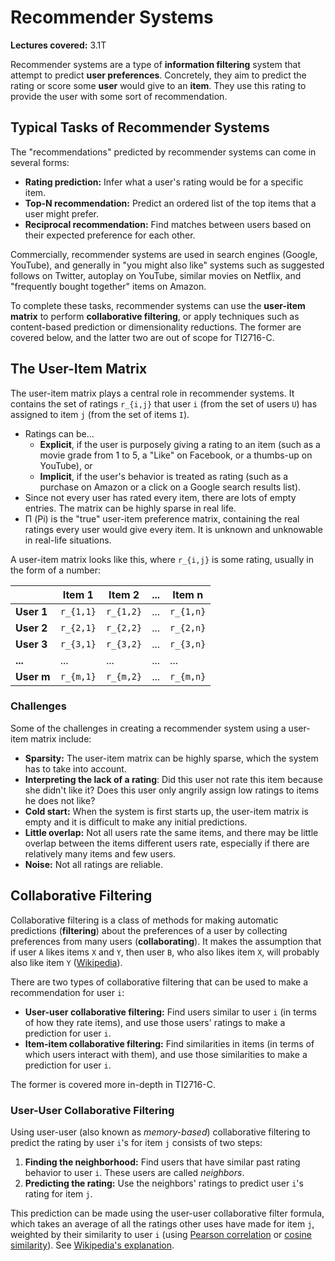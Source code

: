 # Recommender Systems

**Lectures covered:** 3.1T

Recommender systems are a type of **information filtering** system that attempt to predict **user preferences**. Concretely, they aim to predict the rating or score some **user** would give to an **item**. They use this rating to provide the user with some sort of recommendation.

## Typical Tasks of Recommender Systems

The "recommendations" predicted by recommender systems can come in several forms:

* **Rating prediction:** Infer what a user's rating would be for a specific item.
* **Top-N recommendation:** Predict an ordered list of the top items that a user might prefer.
* **Reciprocal recommendation:** Find matches between users based on their expected preference for each other.

Commercially, recommender systems are used in search engines (Google, YouTube), and generally in "you might also like" systems such as suggested follows on Twitter, autoplay on YouTube, similar movies on Netflix, and "frequently bought together" items on Amazon.

To complete these tasks, recommender systems can use the **user-item matrix** to perform **collaborative filtering**, or apply techniques such as content-based prediction or dimensionality reductions. The former are covered below, and the latter two are out of scope for TI2716-C.

## The User-Item Matrix

The user-item matrix plays a central role in recommender systems. It contains the set of ratings `r_{i,j}` that user `i` (from the set of users `U`) has assigned to item `j` (from the set of items `I`).

* Ratings can be...
    * **Explicit**, if the user is purposely giving a rating to an item (such as a movie grade from 1 to 5, a "Like" on Facebook, or a thumbs-up on YouTube), or
    * **Implicit**, if the user's behavior is treated as rating (such as a purchase on Amazon or a click on a Google search results list).
* Since not every user has rated every item, there are lots of empty entries. The matrix can be highly sparse in real life.
* Π (Pi) is the "true" user-item preference matrix, containing the real ratings every user would give every item. It is unknown and unknowable in real-life situations.

A user-item matrix looks like this, where `r_{i,j}` is some rating, usually in the form of a number:

| | **Item 1** | **Item 2** | **...** | **Item n** |
|---|---|---|---|---|
| **User 1** | `r_{1,1}` | `r_{1,2}` | ... | `r_{1,n}` |
| **User 2** | `r_{2,1}` | `r_{2,2}` | ... | `r_{2,n}` |
| **User 3** | `r_{3,1}` | `r_{3,2}` | ... | `r_{3,n}` |
| **...** | ... | ... | ... | ... |
| **User m** | `r_{m,1}` | `r_{m,2}` | ... | `r_{m,n}` |

### Challenges

Some of the challenges in creating a recommender system using a user-item matrix include:

* **Sparsity:** The user-item matrix can be highly sparse, which the system has to take into account.
* **Interpreting the lack of a rating**: Did this user not rate this item because she didn't like it? Does this user only angrily assign low ratings to items he does not like?
* **Cold start:** When the system is first starts up, the user-item matrix is empty and it is difficult to make any initial predictions.
* **Little overlap:** Not all users rate the same items, and there may be little overlap between the items different users rate, especially if there are relatively many items and few users.
* **Noise:** Not all ratings are reliable.

## Collaborative Filtering

Collaborative filtering is a class of methods for making automatic predictions (**filtering**) about the preferences of a user by collecting preferences from many users (**collaborating**). It makes the assumption that if user `A` likes items `X` and `Y`, then user `B`, who also likes item `X`, will probably also like item `Y` ([Wikipedia](https://en.wikipedia.org/wiki/Collaborative_filtering)).

There are two types of collaborative filtering that can be used to make a recommendation for user `i`:
* **User-user collaborative filtering:** Find users similar to user `i` (in terms of how they rate items), and use those users' ratings to make a prediction for user `i`.
* **Item-item collaborative filtering:** Find similarities in items (in terms of which users interact with them), and use those similarities to make a prediction for user `i`.

The former is covered more in-depth in TI2716-C.

### User-User Collaborative Filtering

Using user-user (also known as *memory-based*) collaborative filtering to predict the rating by user `i`'s for item `j` consists of two steps:

1. **Finding the neighborhood:** Find users that have similar past rating behavior to user `i`. These users are called *neighbors*.
1. **Predicting the rating:** Use the neighbors' ratings to predict user `i`'s rating for item `j`.

This prediction can be made using the user-user collaborative filter formula, which takes an average of all the ratings other uses have made for item `j`, weighted by their similarity to user `i` (using [Pearson correlation](background.md#pearson-correlation) or [cosine similarity](background.md#cosine-similarity)). See [Wikipedia's explanation](https://en.wikipedia.org/wiki/Collaborative_filtering#Memory-based).
